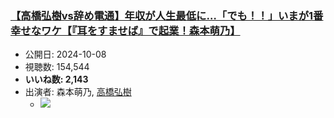 ### [【高橋弘樹vs辞め電通】年収が人生最低に…「でも！！」いまが1番幸せなワケ【『耳をすませば』で起業！森本萌乃】](https://www.youtube.com/watch?v=vO_kKj2e5Gg)
-   公開日: 2024-10-08
-   視聴数: 154,544
-   **いいね数: 2,143**
-   出演者: 森本萌乃, [高橋弘樹](/rehacq_fan/people/高橋弘樹 "wikilink")
    - [![](https://img.youtube.com/vi/vO_kKj2e5Gg/hqdefault.jpg)](https://www.youtube.com/watch?v=vO_kKj2e5Gg)
